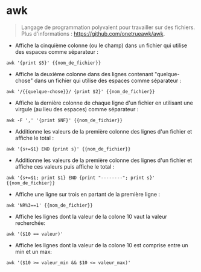 # awk

> Langage de programmation polyvalent pour travailler sur des fichiers.
> Plus d'informations : <https://github.com/onetrueawk/awk>.

- Affiche la cinquième colonne (ou le champ) dans un fichier qui utilise des espaces comme séparateur :

`awk '{print $5}' {{nom_de_fichier}}`

- Affiche la deuxième colonne dans des lignes contenant "quelque-chose" dans un fichier qui utilise des espaces comme séparateur :

`awk '/{{quelque-chose}}/ {print $2}' {{nom_de_fichier}}`

- Affiche la dernière colonne de chaque ligne d'un fichier en utilisant une virgule (au lieu des espaces) comme séparateur :

`awk -F ',' '{print $NF}' {{nom_de_fichier}}`

- Additionne les valeurs de la première colonne des lignes d'un fichier et affiche le total :

`awk '{s+=$1} END {print s}' {{nom_de_fichier}}`

- Additionne les valeurs de la première colonne des lignes d'un fichier et affiche ces valeurs puis affiche le total :

`awk '{s+=$1; print $1} END {print "--------"; print s}' {{nom_de_fichier}}`

- Affiche une ligne sur trois en partant de la première ligne :

`awk 'NR%3==1' {{nom_de_fichier}}`

- Affiche les lignes dont la valeur de la colone 10 vaut la valeur recherchée:

`awk '($10 == valeur)'`

- Affiche les lignes dont la valeur de la colone 10 est comprise entre un min et un max:

`awk '($10 >= valeur_min && $10 <= valeur_max)'`